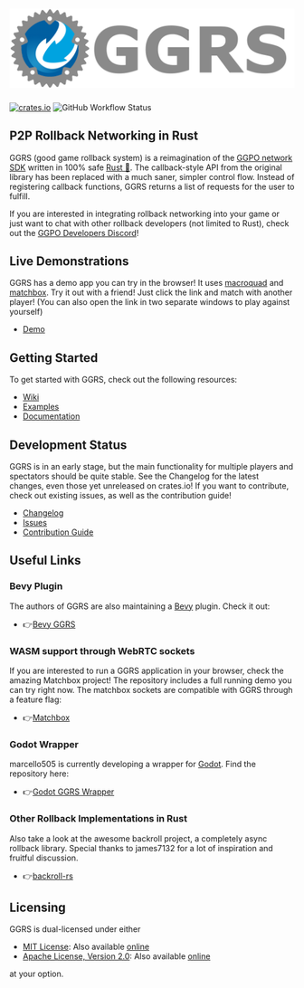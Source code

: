 # [![GGRS LOGO](./ggrs_logo.png)](https://github.com/gschup/ggrs)

[![crates.io](https://img.shields.io/crates/v/ggrs?style=for-the-badge)](https://crates.io/crates/ggrs)
![GitHub Workflow Status](https://img.shields.io/github/workflow/status/gschup/ggrs/Rust?style=for-the-badge)

## P2P Rollback Networking in Rust

GGRS (good game rollback system) is a reimagination of the [GGPO network SDK](https://www.ggpo.net/) written in 100% safe [Rust 🦀](https://www.rust-lang.org/). The callback-style API from the original library has been replaced with a much saner, simpler control flow. Instead of registering callback functions, GGRS returns a list of requests for the user to fulfill.

If you are interested in integrating rollback networking into your game or just want to chat with other rollback developers (not limited to Rust), check out the [GGPO Developers Discord](https://discord.com/invite/8FKKhCRCCE)!

## Live Demonstrations

GGRS has a demo app you can try in the browser! It uses [macroquad](https://github.com/not-fl3/macroquad) and [matchbox](https://github.com/johanhelsing/matchbox). Try it out with a friend! Just click the link and match with another player! (You can also open the link in two separate windows to play against yourself)

- [Demo](https://gschup.github.io/ggrs_demo/)

## Getting Started

To get started with GGRS, check out the following resources:

- [Wiki](https://github.com/gschup/ggrs/wiki)
- [Examples](./examples/)
- [Documentation](https://docs.rs/ggrs/newest/ggrs/)

## Development Status

GGRS is in an early stage, but the main functionality for multiple players and spectators should be quite stable. See the Changelog for the latest changes, even those yet unreleased on crates.io! If you want to contribute, check out existing issues, as well as the contribution guide!

- [Changelog](./CHANGELOG.md)
- [Issues](https://github.com/gschup/ggrs/issues)
- [Contribution Guide](./CONTRIBUTING.md)

## Useful Links

### Bevy Plugin

The authors of GGRS are also maintaining a [Bevy](https://bevyengine.org/) plugin. Check it out:

- 👉[Bevy GGRS](https://github.com/gschup/bevy_ggrs)

### WASM support through WebRTC sockets

If you are interested to run a GGRS application in your browser, check the amazing Matchbox project! The repository includes a full running demo you can try right now.
The matchbox sockets are compatible with GGRS through a feature flag:

- 👉[Matchbox](https://github.com/johanhelsing/matchbox)

### Godot Wrapper

marcello505 is currently developing a wrapper for [Godot](https://godotengine.org/). Find the repository here:

- 👉[Godot GGRS Wrapper](https://github.com/marcello505/godot-ggrs-wrapper)

### Other Rollback Implementations in Rust

Also take a look at the awesome backroll project, a completely async rollback library. Special thanks to james7132 for a lot of inspiration and fruitful discussion.

- 👉[backroll-rs](https://github.com/HouraiTeahouse/backroll-rs/)

## Licensing

GGRS is dual-licensed under either

- [MIT License](./LICENSE-MIT): Also available [online](http://opensource.org/licenses/MIT)
- [Apache License, Version 2.0](./LICENSE-APACHE): Also available [online](http://www.apache.org/licenses/LICENSE-2.0)

at your option.
